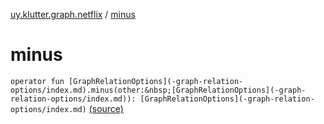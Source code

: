 [uy.klutter.graph.netflix](index.md) / [minus](.)


# minus

`operator fun [GraphRelationOptions](-graph-relation-options/index.md).minus(other:&nbsp;[GraphRelationOptions](-graph-relation-options/index.md)): [GraphRelationOptions](-graph-relation-options/index.md)` [(source)](https://github.com/kohesive/klutter/blob/master/netflix-graph-jdk6/src/main/kotlin/uy/klutter/graph/netflix/NetflixGraph.kt#L48)


